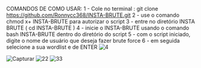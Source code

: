 COMANDOS DE COMO USAR:
1 - Cole no terminal : git clone https://github.com/Ronnycc368/INSTA-BRUTE.git
2 - use o comando chmod x+ INSTA-BRUTE para autorizar o script
3 - entre no diretório INSTA BRUTE ( cd INSTA-BRUTE )
4 - inicie o INSTA-BRUTE usando o comando bash INSTA-BRUTE dentro do diretório do script
5 - com o script iniciado, digite o nome de usuário que deseja fazer brute force
6 - em seguida selecione a sua wordlist e de ENTER
![4](https://user-images.githubusercontent.com/128331188/226219318-1bac300a-dd1b-47d1-8c51-950cd4ac6c5e.PNG)


![Capturar](https://user-images.githubusercontent.com/128331188/226218570-e040527b-119e-4953-a3f3-86bcd7227c0d.PNG)
![22](https://user-images.githubusercontent.com/128331188/226218571-f5248483-e762-48e8-828c-3fdd55c1ce00.PNG)
![33](https://user-images.githubusercontent.com/128331188/226218572-433fdbe9-a815-4d36-95a2-4772c6c43ce6.PNG)
